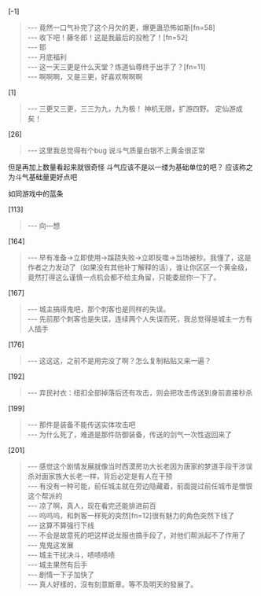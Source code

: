 
[-1] 
>--- 竟然一口气补完了这个月欠的更，爆更蛊恐怖如斯[fn=58]<br>
>--- 收下吧！藤冬郎！这是我最后的投枪了！[fn=52]<br>
>--- 耶<br>
>--- 月底福利<br>
>--- 这一天三更是什么天堂？炼道仙尊终于出手了？[fn=11]<br>
>--- 啊啊啊，又是三更，好喜欢啊啊啊<br>

[1] 
>--- 三更又三更，三三为九，九为极！
神机无限，扩游四野。
定仙游成矣！<br>

[26] 
>--- 这里我总觉得有个bug
说斗气质量白银不上黄金很正常

但是再加上数量看起来就很奇怪
斗气应该不是以一缕为基础单位的吧？
应该称之为斗气基础量更好点吧

如同游戏中的蓝条<br>

[113] 
>--- 向—想<br>

[164] 
>--- 早有准备→立即使用→蹊跷失败→立即反噬→当场被秒。我懂了，这是作者之力发动了（如果没有其他补丁解释的话），谁让你区区一个黄金级，竟然打得这么谨慎一点机会都不给主角留，只能委屈你一下了。<br>

[167] 
>--- 城主搞得鬼吧，那个刺客也是同样的失误。<br>
>--- 先前那个刺客也是失误，连续两个人失误而死，我总觉得是城主一方有人插手<br>

[176] 
>--- 这这这，之前不是用完没了啊？怎么复制粘贴又来一遍？<br>

[192] 
>--- 弃民衬衣：纽扣全部掉落后还有攻击，则会把攻击传送到身前直接秒杀<br>

[199] 
>--- 那件是装备不能传送实体攻击吧<br>
>--- 为什么死了，难道是那件防御装备，传送的剑气一次性返回来了<br>

[201] 
>--- 感觉这个剧情发展就像当时西漠房功大长老因为唐家的梦道手段干涉误杀对面家族大长老一样，背后必定是有人在干预<br>
>--- 有没有一种可能，前任城主就在旁边隐藏着，前面提过前任城市是憎恨这个帮派的<br>
>--- 凉了啊，真人，现在看完还能排进前百<br>
>--- 呜呜呜，和刺客一样死的突然[fn=12]很有魅力的角色突然下线了<br>
>--- 这算不算强行下线<br>
>--- 不会是故意死的吧这样说龙服也搞手段了，对他们帮派起不了作用了<br>
>--- 鬼鬼这发展<br>
>--- 城主干扰决斗，啧啧啧啧<br>
>--- 城主果然有后手<br>
>--- 剧情一下子加快了<br>
>--- 真人好樣的，沒有刻意斷章。等不及明天的發展了。<br>
